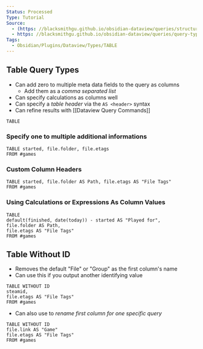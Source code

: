 ```yaml
---
Status: Processed
Type: Tutorial
Source: 
  - (https: //blacksmithgu.github.io/obsidian-dataview/queries/structure/)
  - https: //blacksmithgu.github.io/obsidian-dataview/queries/query-types/
Tags:
  - Obsidian/Plugins/Dataview/Types/TABLE
---
```


## Table Query Types

- Can add zero to multiple meta data fields to the query as columns
	- Add them as a *comma separated list*
- Can specify calculations as columns well
- Can specify a *table header* via the `AS <header>` syntax
- Can refine results with [[Dataview Query Commands]]

```
TABLE
```

### **Specify one to multiple additional informations**

```
TABLE started, file.folder, file.etags
FROM #games
```

### **Custom Column Headers**

```
TABLE started, file.folder AS Path, file.etags AS "File Tags"
FROM #games
```

### **Using Calculations or Expressions As Column Values**

```
TABLE 
default(finished, date(today)) - started AS "Played for", 
file.folder AS Path, 
file.etags AS "File Tags"
FROM #games
```

## Table Without ID

- Removes the default "File" or "Group" as the first column's name
- Can use this if you output another identifying value

```
TABLE WITHOUT ID
steamid,
file.etags AS "File Tags"
FROM #games
```

- Can also use to *rename first column for one specific query*

```
TABLE WITHOUT ID
file.link AS "Game"
file.etags AS "File Tags"
FROM #games
```

